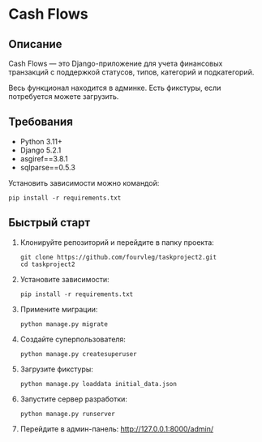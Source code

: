 # Cash Flows

## Описание

Cash Flows — это Django-приложение для учета финансовых транзакций с поддержкой статусов, типов, категорий и подкатегорий.

Весь функционал находится в админке. Есть фикстуры, если потребуется можете загрузить.

## Требования

- Python 3.11+
- Django 5.2.1
- asgiref==3.8.1
- sqlparse==0.5.3

Установить зависимости можно командой:

```
pip install -r requirements.txt
```

## Быстрый старт

1. Клонируйте репозиторий и перейдите в папку проекта:

   ```
   git clone https://github.com/fourvleg/taskproject2.git
   cd taskproject2
   ```

2. Установите зависимости:

   ```
   pip install -r requirements.txt
   ```

3. Примените миграции:

   ```
   python manage.py migrate
   ```

4. Создайте суперпользователя:

   ```
   python manage.py createsuperuser
   ```

5. Загрузите фикстуры:

   ```
   python manage.py loaddata initial_data.json
   ```

6. Запустите сервер разработки:

   ```
   python manage.py runserver
   ```

7. Перейдите в админ-панель: http://127.0.0.1:8000/admin/
